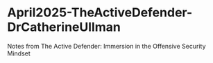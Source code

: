 # April2025-TheActiveDefender-DrCatherineUllman
Notes from The Active Defender: Immersion in the Offensive Security Mindset
